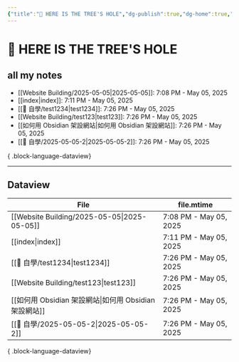 ```yaml
---
{"title":"🌲 HERE IS THE TREE'S HOLE","dg-publish":true,"dg-home":true,"tags":["DigitalGarden","obsidian","self_learing","website_design","gardenEntry"],"permalink":"/index/","dgPassFrontmatter":true,"noteIcon":"","created":"2025-05-04T16:52:57.499+08:00","updated":"2025-05-05T19:11:59.359+08:00"}
---
```


# 🌲 HERE IS THE TREE'S HOLE

## all my notes
- [[Website Building/2025-05-05\|2025-05-05]]: 7:08 PM - May 05, 2025
- [[index\|index]]: 7:11 PM - May 05, 2025
- [[💪 自學/test1234\|test1234]]: 7:26 PM - May 05, 2025
- [[Website Building/test123\|test123]]: 7:26 PM - May 05, 2025
- [[如何用 Obsidian 架設網站\|如何用 Obsidian 架設網站]]: 7:26 PM - May 05, 2025
- [[💪 自學/2025-05-05-2\|2025-05-05-2]]: 7:26 PM - May 05, 2025

{ .block-language-dataview}


---



## Dataview
| File                                           | file.mtime             |
| ---------------------------------------------- | ---------------------- |
| [[Website Building/2025-05-05\|2025-05-05]] | 7:08 PM - May 05, 2025 |
| [[index\|index]]                            | 7:11 PM - May 05, 2025 |
| [[💪 自學/test1234\|test1234]]                | 7:26 PM - May 05, 2025 |
| [[Website Building/test123\|test123]]       | 7:26 PM - May 05, 2025 |
| [[如何用 Obsidian 架設網站\|如何用 Obsidian 架設網站]]    | 7:26 PM - May 05, 2025 |
| [[💪 自學/2025-05-05-2\|2025-05-05-2]]        | 7:26 PM - May 05, 2025 |

{ .block-language-dataview}


